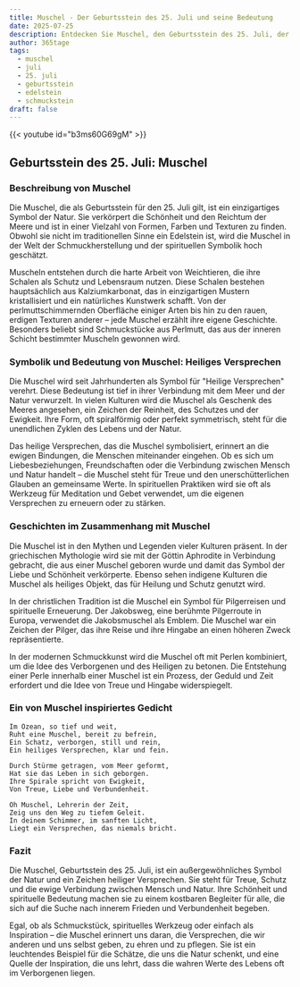 ```yaml
---
title: Muschel - Der Geburtsstein des 25. Juli und seine Bedeutung
date: 2025-07-25
description: Entdecken Sie Muschel, den Geburtsstein des 25. Juli, der Heiliges Versprechen symbolisiert. Seine Symbolik und Geschichte werden Sie inspirieren.
author: 365tage
tags:
  - muschel
  - juli
  - 25. juli
  - geburtsstein
  - edelstein
  - schmuckstein
draft: false
---
```


{{< youtube id="b3ms60G69gM" >}}

## Geburtsstein des 25. Juli: Muschel

### Beschreibung von Muschel

Die Muschel, die als Geburtsstein für den 25. Juli gilt, ist ein einzigartiges Symbol der Natur. Sie verkörpert die Schönheit und den Reichtum der Meere und ist in einer Vielzahl von Formen, Farben und Texturen zu finden. Obwohl sie nicht im traditionellen Sinne ein Edelstein ist, wird die Muschel in der Welt der Schmuckherstellung und der spirituellen Symbolik hoch geschätzt.

Muscheln entstehen durch die harte Arbeit von Weichtieren, die ihre Schalen als Schutz und Lebensraum nutzen. Diese Schalen bestehen hauptsächlich aus Kalziumkarbonat, das in einzigartigen Mustern kristallisiert und ein natürliches Kunstwerk schafft. Von der perlmuttschimmernden Oberfläche einiger Arten bis hin zu den rauen, erdigen Texturen anderer – jede Muschel erzählt ihre eigene Geschichte. Besonders beliebt sind Schmuckstücke aus Perlmutt, das aus der inneren Schicht bestimmter Muscheln gewonnen wird.

### Symbolik und Bedeutung von Muschel: Heiliges Versprechen

Die Muschel wird seit Jahrhunderten als Symbol für "Heilige Versprechen" verehrt. Diese Bedeutung ist tief in ihrer Verbindung mit dem Meer und der Natur verwurzelt. In vielen Kulturen wird die Muschel als Geschenk des Meeres angesehen, ein Zeichen der Reinheit, des Schutzes und der Ewigkeit. Ihre Form, oft spiralförmig oder perfekt symmetrisch, steht für die unendlichen Zyklen des Lebens und der Natur.

Das heilige Versprechen, das die Muschel symbolisiert, erinnert an die ewigen Bindungen, die Menschen miteinander eingehen. Ob es sich um Liebesbeziehungen, Freundschaften oder die Verbindung zwischen Mensch und Natur handelt – die Muschel steht für Treue und den unerschütterlichen Glauben an gemeinsame Werte. In spirituellen Praktiken wird sie oft als Werkzeug für Meditation und Gebet verwendet, um die eigenen Versprechen zu erneuern oder zu stärken.

### Geschichten im Zusammenhang mit Muschel

Die Muschel ist in den Mythen und Legenden vieler Kulturen präsent. In der griechischen Mythologie wird sie mit der Göttin Aphrodite in Verbindung gebracht, die aus einer Muschel geboren wurde und damit das Symbol der Liebe und Schönheit verkörperte. Ebenso sehen indigene Kulturen die Muschel als heiliges Objekt, das für Heilung und Schutz genutzt wird.

In der christlichen Tradition ist die Muschel ein Symbol für Pilgerreisen und spirituelle Erneuerung. Der Jakobsweg, eine berühmte Pilgerroute in Europa, verwendet die Jakobsmuschel als Emblem. Die Muschel war ein Zeichen der Pilger, das ihre Reise und ihre Hingabe an einen höheren Zweck repräsentierte.

In der modernen Schmuckkunst wird die Muschel oft mit Perlen kombiniert, um die Idee des Verborgenen und des Heiligen zu betonen. Die Entstehung einer Perle innerhalb einer Muschel ist ein Prozess, der Geduld und Zeit erfordert und die Idee von Treue und Hingabe widerspiegelt.

### Ein von Muschel inspiriertes Gedicht

```
Im Ozean, so tief und weit,  
Ruht eine Muschel, bereit zu befrein,  
Ein Schatz, verborgen, still und rein,  
Ein heiliges Versprechen, klar und fein.  

Durch Stürme getragen, vom Meer geformt,  
Hat sie das Leben in sich geborgen.  
Ihre Spirale spricht von Ewigkeit,  
Von Treue, Liebe und Verbundenheit.  

Oh Muschel, Lehrerin der Zeit,  
Zeig uns den Weg zu tiefem Geleit.  
In deinem Schimmer, im sanften Licht,  
Liegt ein Versprechen, das niemals bricht.  
```

### Fazit

Die Muschel, Geburtsstein des 25. Juli, ist ein außergewöhnliches Symbol der Natur und ein Zeichen heiliger Versprechen. Sie steht für Treue, Schutz und die ewige Verbindung zwischen Mensch und Natur. Ihre Schönheit und spirituelle Bedeutung machen sie zu einem kostbaren Begleiter für alle, die sich auf die Suche nach innerem Frieden und Verbundenheit begeben.

Egal, ob als Schmuckstück, spirituelles Werkzeug oder einfach als Inspiration – die Muschel erinnert uns daran, die Versprechen, die wir anderen und uns selbst geben, zu ehren und zu pflegen. Sie ist ein leuchtendes Beispiel für die Schätze, die uns die Natur schenkt, und eine Quelle der Inspiration, die uns lehrt, dass die wahren Werte des Lebens oft im Verborgenen liegen.